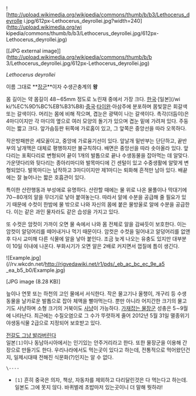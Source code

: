 ![http://upload.wikimedia.org/wikipedia/commons/thumb/b/b3/Lethocerus_deyrolle
i.jpg/612px-Lethocerus_deyrollei.jpg?width=240](http://upload.wikimedia.org/wi
kipedia/commons/thumb/b/b3/Lethocerus_deyrollei.jpg/612px-
Lethocerus_deyrollei.jpg)

[[JPG external image]](http://upload.wikimedia.org/wikipedia/commons/thumb/b/b
3/Lethocerus_deyrollei.jpg/612px-Lethocerus_deyrollei.jpg)

_Lethocerus deyrollei_

이름 그대로 **[장군](%EC%9E%A5%EA%B5%B0.md)**이자 수생곤충계의 **왕**

몸 길이는 약 몸길이 48∼65mm 정도로 노린재 중에서 가장 크다. [한국](%ED%95%9C%EA%B5%AD.md)·[일본](/wi
ki/%EC%9D%BC%EB%B3%B8)·[중국](%EC%A4%91%EA%B5%AD.md)·[타이완](%ED%83%80%EC%9D%B4%EC%99%84.md)·아삼주에 분포하며 몸빛깔은 회갈색 또는 갈색이다. 머리는 몸에 비해 작으며, 겹눈은 광택이 나는 갈색이다.
촉각(더듬이)은 4마디이지만 각 마디의 옆으로 여러 모양의 돌기가 있으며 겹눈 밑에 가려져 있다. 주둥이는 짧고 크다. 앞가슴등판 뒤쪽에
가로홈이 있고, 그 앞쪽은 중앙선을 따라 오목하다.

작은방패판은 세모꼴이고, 중앙에 가로융기선이 있다. 앞날개 밑반부는 단단하고, 끝반부의 날개맥은 대체로 평행하지만 불규칙하다. 배면은
중앙선을 따라 솟아올라 있다. 앞다리는 포획다리로 변형되어 끝이 1개의 발톱으로 끝나 수생동물을 잡아먹는 데 알맞다. 가운뎃다리와 뒷다리는
종아리마디와 발목마디에 긴 센털이 있고 수중생활에 알맞게 변형되었다. 발목마디는 납작하고 3마디이지만 제1마디는 퇴화해 흔적만 남아 있다.
배끝에는 잘 늘어나는 짧은 호흡관이 있다.

특이한 산란행동과 부성애로 유명하다. 산란할 때에는 물 위로 나온 물풀이나 막대기에 70∼80개의 알을 무더기로 낳아 붙여놓는다. 따라서
알에 수분을 공급해 줄 필요가 있기 때문에 수컷이 한밤에 물 밖으로 나와 자신의 몸에 붙은 물방울로 알에 수분을 공급한다. 이는 같은 과인
물자라도 같은 습성을 가지고 있다.

또 수컷은 암컷이 가까이 오면 물 속에서 나와 몸 전체로 알을 감싸듯이 보호한다. 이는 암컷이 알덩어리를 떼어내거나 먹기 때문이다. 암컷은
수컷을 밀어내고 알덩어리를 없앤 후 다시 교미해 다른 식물에 알을 낳아 붙인다. 조금 늦게 나오는 유충도 있지만 대부분이 10일 이내에
나온다. 부화시기가 오면 알은 2배로 커지면서 껍질에 틈이 생긴다.

![Example.jpg](//rv.wkcdn.net/http://rigvedawiki.net/r1/pds/_eb_ac_bc_ec_9e_a5
_ea_b5_b0/Example.jpg)

[JPG image (8.28 KB)]

  
늪이나 연못 또는 하천의 고인 물에서 서식한다. 작은 물고기나 올챙이, 개구리 등 수생동물을 날카로운 발톱으로 잡아 체액을 빨아먹는다. 뿐만
아니라 어지간한 크기의 물고기도 사냥하며 소형 크기의 거북이도
[사냥](http://animal.memozee.com/ArchHAN03/1190857551.jpg)이 가능하다. [가재잡는
물장군](http://blog.naver.com/dkfzhfwlfwn/30000096040) 성충은 5∼9월에 나타난다. 최근에는
수질오염으로 그 수가 뚜렷하게 줄어 2012년 5월 31일 멸종위기야생동식물 2급으로 지정되어 보호받고 있다.

[전갈도 그냥 발라버린다](http://blog.naver.com/chlalsdn2578/140137629970)  
일본`[1]`이나 동남아시아에서는 인기있는 안주거리라고 한다. 또한 물장군을 이용해 간장으로 만들기도 한다. 우리나라에서도 먹는곳이 있다고
하는데, 전통적으로 먹어왔던건지, 일제시대때 전해진 식문화(?)인지는 알 수 없다.

`\----`

  * `[1]` 흔히 중국은 의자, 책상, 자동차를 제외하고 다리달린것은 다 먹는다고 하는데. 일본도 그에 못지 않다. 바퀴벌레 초밥마저 있는곳이니 더 말해 뭣하랴!


